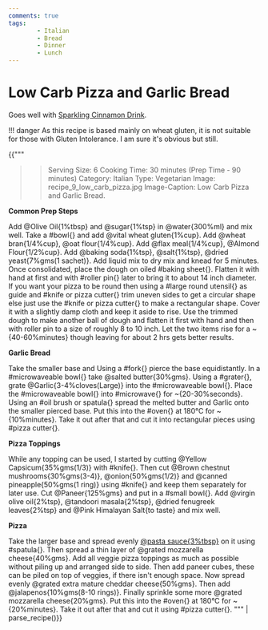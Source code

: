 ```yaml
---
comments: true
tags:
        - Italian
        - Bread
        - Dinner
        - Lunch
---
```


# Low Carb Pizza and Garlic Bread

Goes well with [Sparkling Cinnamon Drink](../Drinks/recipe_1_sparkling_cinnamon.md).

!!! danger
    As this recipe is based mainly on wheat gluten, it is not suitable for those with Gluten Intolerance. I am sure it's obvious but still.

{{"""
>> Serving Size:  6
>> Cooking Time: 30 minutes (Prep Time - 90 minutes)
>> Category: Italian
>> Type: Vegetarian
>> Image: recipe_9_low_carb_pizza.jpg
>> Image-Caption: Low Carb Pizza and Garlic Bread.

**Common Prep Steps**

Add @Olive Oil{1%tbsp} and @sugar{1%tsp} in @water{300%ml} and mix well.
Take a #bowl{} and add @vital wheat gluten{1%cup}.
Add @wheat bran{1/4%cup}, @oat flour{1/4%cup}.
Add @flax meal{1/4%cup}, @Almond Flour{1/2%cup}.
Add @baking soda{1%tsp}, @salt{1%tsp}, @dried yeast{7%gms(1 sachet)}.
Add liquid mix to dry mix and knead for 5 minutes.
Once consolidated, place the dough on oiled #baking sheet{}.
Flatten it with hand at first and with #roller pin{} later to bring it to about 14 inch diameter. 
If you want your pizza to be round then using a #large round utensil{} as guide and #knife or pizza cutter{} trim uneven sides to get a circular shape else just use the #knife or pizza cutter{} to make a rectangular shape.
Cover it with a slightly damp cloth and keep it aside to rise.
Use the trimmed dough to make another ball of dough and flatten it first with hand and then with roller pin to a size of roughly 8 to 10 inch.
Let the two items rise for a ~{40-60%minutes} though leaving for about 2 hrs gets better results.

**Garlic Bread**

Take the smaller base and Using a #fork{} pierce the base equidistantly.
In a #microwaveable bowl{} take @salted butter{30%gms}.
Using a #grater{}, grate @Garlic{3-4%cloves(Large)} into the #microwaveable bowl{}.
Place the #microwaveable bowl{} into #microwave{} for ~{20-30%seconds}.
Using an #oil brush or spatula{} spread the melted butter and Garlic onto the smaller pierced base.
Put this into the #oven{} at 180°C for ~{10%minutes}.
Take it out after that and cut it into rectangular pieces using #pizza cutter{}.

**Pizza  Toppings**

While any topping can be used, I started by cutting @Yellow Capsicum{35%gms(1/3)} with #knife{}.
Then cut @Brown chestnut mushrooms{30%gms(3-4)}, @onion{50%gms(1/2)} and @canned pineapple{50%gms(1 ring)} using #knife{} and keep them separately for later use.
Cut @Paneer{125%gms} and put in a #small bowl{}.
Add @virgin olive oil{2%tsp}, @tandoori masala{2%tsp}, @dried fenugreek leaves{2%tsp} and @Pink Himalayan Salt{to taste} and mix well.

**Pizza**

Take the larger base and spread evenly [@pasta sauce{3%tbsp}](https://kutt.it/pesto-sauce) on it using #spatula{}.
Then spread a thin layer of @grated mozzarella cheese{40%gms}.
Add all veggie pizza toppings as much as possible without piling up and arranged side to side.
Then add paneer cubes, these can be piled on top of veggies, if there isn't enough space.
Now spread evenly @grated extra mature cheddar cheese{50%gms}.
Then add @jalapenos{10%gms(8-10 rings)}.
Finally sprinkle some more @grated mozzarella cheese{20%gms}.
Put this into the #oven{} at 180°C for ~{20%minutes}.
Take it out after that and cut it using #pizza cutter{}.
""" | parse_recipe()}}
